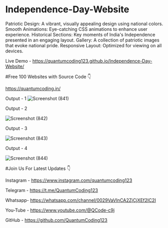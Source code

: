 # Independence-Day-Website

Patriotic Design: A vibrant, visually appealing design using national colors.
Smooth Animations: Eye-catching CSS animations to enhance user experience.
Historical Sections: Key moments of India's Independence presented in an engaging layout.
Gallery: A collection of patriotic images that evoke national pride.
Responsive Layout: Optimized for viewing on all devices.

Live Demo - https://quantumcoding123.github.io/Independence-Day-Website/


#Free 100 Websites with Source Code 👇

https://quantumcoding.in/

Output - 1
![Screenshot (841)](https://github.com/user-attachments/assets/5067d3e9-b167-4aa7-970d-0f17dee98d1f)

Output - 2

![Screenshot (842)](https://github.com/user-attachments/assets/298fb4de-7541-4cc7-a044-d2132b1e91d4)

Output - 3

![Screenshot (843)](https://github.com/user-attachments/assets/b67a4f2e-c3fa-4191-bc47-b6577e7acf8e)

Output - 4

![Screenshot (844)](https://github.com/user-attachments/assets/e3f3a815-f222-4aa5-9169-5bb7b85f5bfb)

#Join Us For Latest Updates 👇

Instagram - https://www.instagram.com/quantumcoding123

Telegram - https://t.me/QuantumCoding123

Whatsapp- https://whatsapp.com/channel/0029VaVInCA2ZjCjXEf2IC2I

You-Tube - https://www.youtube.com/@QCode-c9j

GitHub - https://github.com/QuantumCoding123
